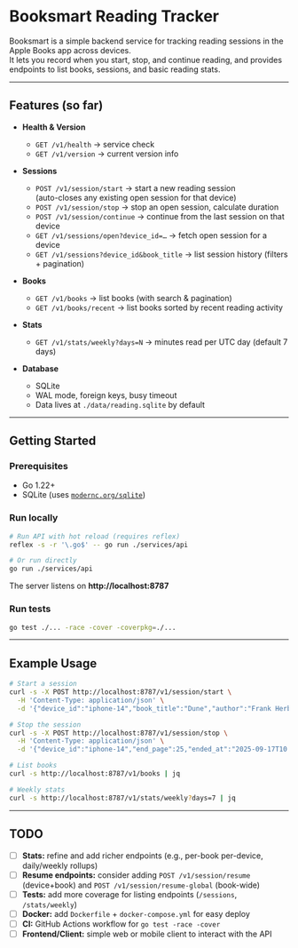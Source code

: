 # Booksmart Reading Tracker

Booksmart is a simple backend service for tracking reading sessions in the Apple Books app across devices.  
It lets you record when you start, stop, and continue reading, and provides endpoints to list books, sessions, and basic reading stats.

---

## Features (so far)

- **Health & Version**

  - `GET /v1/health` → service check
  - `GET /v1/version` → current version info

- **Sessions**

  - `POST /v1/session/start` → start a new reading session  
    (auto-closes any existing open session for that device)
  - `POST /v1/session/stop` → stop an open session, calculate duration
  - `POST /v1/session/continue` → continue from the last session on that device
  - `GET /v1/sessions/open?device_id=…` → fetch open session for a device
  - `GET /v1/sessions?device_id&book_title` → list session history (filters + pagination)

- **Books**

  - `GET /v1/books` → list books (with search & pagination)
  - `GET /v1/books/recent` → list books sorted by recent reading activity

- **Stats**

  - `GET /v1/stats/weekly?days=N` → minutes read per UTC day (default 7 days)

- **Database**
  - SQLite
  - WAL mode, foreign keys, busy timeout
  - Data lives at `./data/reading.sqlite` by default

---

## Getting Started

### Prerequisites

- Go 1.22+
- SQLite (uses [`modernc.org/sqlite`](https://pkg.go.dev/modernc.org/sqlite))

### Run locally

```bash
# Run API with hot reload (requires reflex)
reflex -s -r '\.go$' -- go run ./services/api

# Or run directly
go run ./services/api
```

The server listens on **http://localhost:8787**

### Run tests

```bash
go test ./... -race -cover -coverpkg=./...
```

---

## Example Usage

```bash
# Start a session
curl -s -X POST http://localhost:8787/v1/session/start \
  -H 'Content-Type: application/json' \
  -d '{"device_id":"iphone-14","book_title":"Dune","author":"Frank Herbert","start_page":1}'

# Stop the session
curl -s -X POST http://localhost:8787/v1/session/stop \
  -H 'Content-Type: application/json' \
  -d '{"device_id":"iphone-14","end_page":25,"ended_at":"2025-09-17T10:45:00Z"}'

# List books
curl -s http://localhost:8787/v1/books | jq

# Weekly stats
curl -s http://localhost:8787/v1/stats/weekly?days=7 | jq
```

---

## TODO

- [ ] **Stats:** refine and add richer endpoints (e.g., per-book per-device, daily/weekly rollups)
- [ ] **Resume endpoints:** consider adding `POST /v1/session/resume` (device+book) and `POST /v1/session/resume-global` (book-wide)
- [ ] **Tests:** add more coverage for listing endpoints (`/sessions`, `/stats/weekly`)
- [ ] **Docker:** add `Dockerfile` + `docker-compose.yml` for easy deploy
- [ ] **CI:** GitHub Actions workflow for `go test -race -cover`
- [ ] **Frontend/Client:** simple web or mobile client to interact with the API
